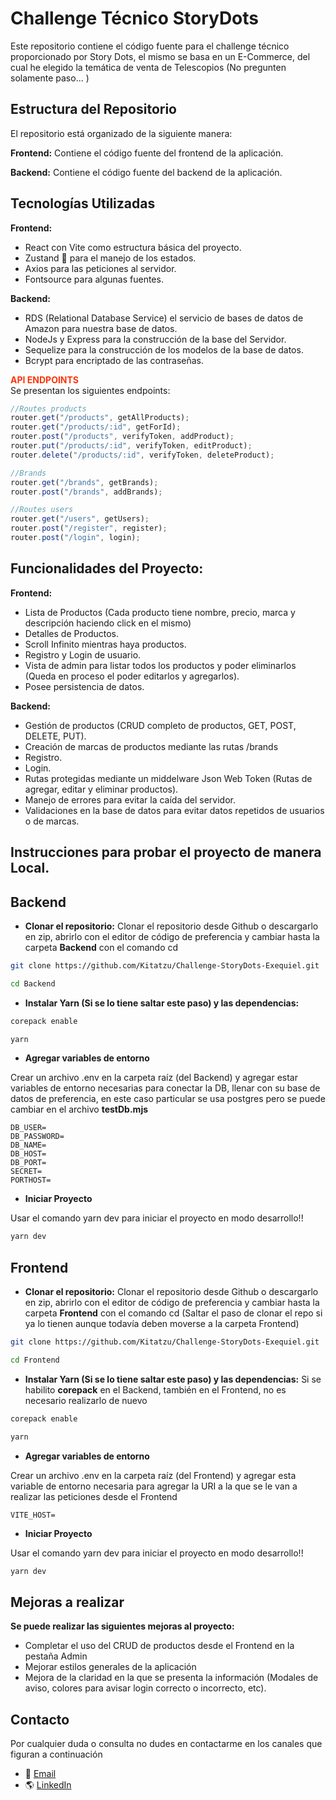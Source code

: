 # Challenge Técnico StoryDots

Este repositorio contiene el código fuente para el challenge técnico proporcionado por Story Dots, el mismo se basa en un E-Commerce, del cual he elegido la temática de venta de Telescopios (No pregunten solamente paso... )

## Estructura del Repositorio

El repositorio está organizado de la siguiente manera:

**Frontend:** Contiene el código fuente del frontend de la aplicación.

**Backend:** Contiene el código fuente del backend de la aplicación.

## Tecnologías Utilizadas

**Frontend:**

- React con Vite como estructura básica del proyecto.
- Zustand 🐻 para el manejo de los estados.
- Axios para las peticiones al servidor.
- Fontsource para algunas fuentes.

**Backend:**

- RDS (Relational Database Service) el servicio de bases de datos de Amazon para nuestra base de datos.
- NodeJs y Express para la construcción de la base del Servidor.
- Sequelize para la construcción de los modelos de la base de datos.
- Bcrypt para encriptado de las contraseñas.

<span style="color:#FF3308"> **API ENDPOINTS** </span>  
Se presentan los siguientes endpoints:

```javascript
//Routes products
router.get("/products", getAllProducts);
router.get("/products/:id", getForId);
router.post("/products", verifyToken, addProduct);
router.put("/products/:id", verifyToken, editProduct);
router.delete("/products/:id", verifyToken, deleteProduct);

//Brands
router.get("/brands", getBrands);
router.post("/brands", addBrands);

//Routes users
router.get("/users", getUsers);
router.post("/register", register);
router.post("/login", login);
```

## Funcionalidades del Proyecto:

**Frontend:**

- Lista de Productos (Cada producto tiene nombre, precio, marca y descripción haciendo click en el mismo)
- Detalles de Productos.
- Scroll Infinito mientras haya productos.
- Registro y Login de usuario.
- Vista de admin para listar todos los productos y poder eliminarlos (Queda en proceso el poder editarlos y agregarlos).
- Posee persistencia de datos.

**Backend:**

- Gestión de productos (CRUD completo de productos, GET, POST, DELETE, PUT).
- Creación de marcas de productos mediante las rutas /brands
- Registro.
- Login.
- Rutas protegidas mediante un middelware Json Web Token (Rutas de agregar, editar y eliminar productos).
- Manejo de errores para evitar la caída del servidor.
- Validaciones en la base de datos para evitar datos repetidos de usuarios o de marcas.

## Instrucciones para probar el proyecto de manera Local.

## Backend

- **Clonar el repositorio:**
  Clonar el repositorio desde Github o descargarlo en zip, abrirlo con el editor de código de preferencia y cambiar hasta la carpeta **Backend** con el comando cd

```bash
git clone https://github.com/Kitatzu/Challenge-StoryDots-Exequiel.git

cd Backend
```

- **Instalar Yarn (Si se lo tiene saltar este paso) y las dependencias:**

```bash
corepack enable
```

```bash
yarn
```

- **Agregar variables de entorno**

Crear un archivo .env en la carpeta raíz (del Backend) y agregar estar variables de entorno necesarias para conectar la DB, llenar con su base de datos de preferencia, en este caso particular se usa postgres pero se puede cambiar en el archivo **testDb.mjs**

```
DB_USER=
DB_PASSWORD=
DB_NAME=
DB_HOST=
DB_PORT=
SECRET=
PORTHOST=
```

- **Iniciar Proyecto**

Usar el comando yarn dev para iniciar el proyecto en modo desarrollo!!

```bash
yarn dev
```

## Frontend

- **Clonar el repositorio:**
  Clonar el repositorio desde Github o descargarlo en zip, abrirlo con el editor de código de preferencia y cambiar hasta la carpeta **Frontend** con el comando cd (Saltar el paso de clonar el repo si ya lo tienen aunque todavía deben moverse a la carpeta Frontend)

```bash
git clone https://github.com/Kitatzu/Challenge-StoryDots-Exequiel.git

cd Frontend
```

- **Instalar Yarn (Si se lo tiene saltar este paso) y las dependencias:**
  Si se habilito **corepack** en el Backend, también en el Frontend, no es necesario realizarlo de nuevo

```bash
corepack enable
```

```bash
yarn
```

- **Agregar variables de entorno**

Crear un archivo .env en la carpeta raíz (del Frontend) y agregar esta variable de entorno necesaria para agregar la URI a la que se le van a realizar las peticiones desde el Frontend

```
VITE_HOST=
```

- **Iniciar Proyecto**

Usar el comando yarn dev para iniciar el proyecto en modo desarrollo!!

```bash
yarn dev
```

## Mejoras a realizar

**Se puede realizar las siguientes mejoras al proyecto:**

- Completar el uso del CRUD de productos desde el Frontend en la pestaña Admin
- Mejorar estilos generales de la aplicación
- Mejora de la claridad en la que se presenta la información (Modales de aviso, colores para avisar login correcto o incorrecto, etc).

## Contacto

Por cualquier duda o consulta no dudes en contactarme en los canales que figuran a continuación

- 📧 [Email](mailto:exequielmrodriguez@gmail.com)
- 🌎 [LinkedIn](https://www.linkedin.com/in/exequielmr)
